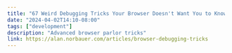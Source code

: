 ```yaml
---
title: "67 Weird Debugging Tricks Your Browser Doesn't Want You to Know"
date: "2024-04-02T14:10-08:00"
tags: ["development"]
description: "Advanced browser parlor tricks"
link: https://alan.norbauer.com/articles/browser-debugging-tricks
---
```


